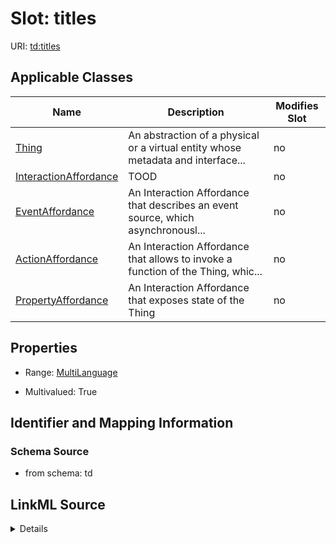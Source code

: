 

# Slot: titles

URI: [td:titles](https://www.w3.org/2019/wot/td#titles)



<!-- no inheritance hierarchy -->





## Applicable Classes

| Name | Description | Modifies Slot |
| --- | --- | --- |
| [Thing](Thing.md) | An abstraction of a physical or a virtual entity whose metadata and interface... |  no  |
| [InteractionAffordance](InteractionAffordance.md) | TOOD |  no  |
| [EventAffordance](EventAffordance.md) | An Interaction Affordance that describes an event source, which asynchronousl... |  no  |
| [ActionAffordance](ActionAffordance.md) | An Interaction Affordance that allows to invoke a function of the Thing, whic... |  no  |
| [PropertyAffordance](PropertyAffordance.md) | An Interaction Affordance that exposes state of the Thing |  no  |







## Properties

* Range: [MultiLanguage](MultiLanguage.md)

* Multivalued: True





## Identifier and Mapping Information







### Schema Source


* from schema: td




## LinkML Source

<details>
```yaml
name: titles
from_schema: td
rank: 1000
multivalued: true
alias: titles
domain_of:
- InteractionAffordance
- Thing
range: MultiLanguage
inlined: true

```
</details>